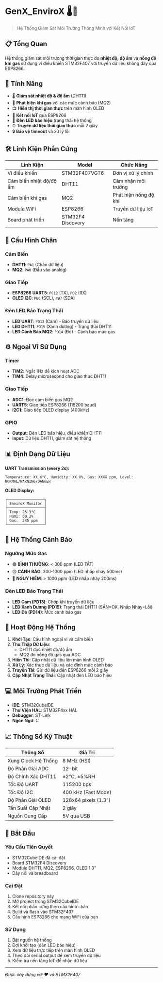 # GenX_EnviroX 🌡️💨

> Hệ Thống Giám Sát Môi Trường Thông Minh với Kết Nối IoT

## 📋 Tổng Quan

Hệ thống giám sát môi trường thời gian thực đo **nhiệt độ**, **độ ẩm** và **nồng độ khí gas** sử dụng vi điều khiển STM32F407 với truyền dữ liệu không dây qua ESP8266.

## 🚀 Tính Năng

- 🌡️ **Giám sát nhiệt độ & độ ẩm** (DHT11)
- 💨 **Phát hiện khí gas** với các mức cảnh báo (MQ2)
- 📺 **Hiển thị thời gian thực** trên màn hình OLED
- 📡 **Kết nối IoT** qua ESP8266
- 🚨 **Đèn LED báo hiệu** trạng thái hệ thống
- ⏰ **Truyền dữ liệu thời gian thực** mỗi 2 giây
- 🔒 **Bảo vệ timeout** và xử lý lỗi

## 🛠️ Linh Kiện Phần Cứng

| Linh Kiện | Model | Chức Năng |
|-----------|-------|-----------|
| Vi điều khiển | STM32F407VGT6 | Đơn vị xử lý chính |
| Cảm biến nhiệt độ/độ ẩm | DHT11 | Cảm nhận môi trường |
| Cảm biến khí gas | MQ2 | Phát hiện nồng độ khí |
| Module WiFi | ESP8266 | Truyền dữ liệu IoT |
| Board phát triển | STM32F4 Discovery | Nền tảng |

## 📌 Cấu Hình Chân

### Cảm Biến
- **DHT11**: `PA1` (Chân dữ liệu)
- **MQ2**: `PA0` (Đầu vào analog)

### Giao Tiếp
- **ESP8266 UART5**: `PC12` (TX), `PD2` (RX)
- **OLED I2C**: `PB6` (SCL), `PB7` (SDA)

### Đèn LED Báo Trạng Thái
- **LED UART**: `PD13` (Cam) - Báo truyền dữ liệu
- **LED DHT11**: `PD15` (Xanh dương) - Trạng thái DHT11
- **LED Cảnh Báo MQ2**: `PD14` (Đỏ) - Cảnh báo mức gas

## ⚙️ Ngoại Vi Sử Dụng

### Timer
- **TIM2**: Ngắt 1Hz để kích hoạt ADC
- **TIM4**: Delay microsecond cho giao thức DHT11

### Giao Tiếp
- **ADC1**: Đọc cảm biến gas MQ2
- **UART5**: Giao tiếp ESP8266 (115200 baud)
- **I2C1**: Giao tiếp OLED display (400kHz)

### GPIO
- **Output**: Đèn LED báo hiệu, điều khiển DHT11
- **Input**: Dữ liệu DHT11, giám sát hệ thống

## 📊 Định Dạng Dữ Liệu

**UART Transmission (every 2s):**
```
Temperature: XX.X°C, Humidity: XX.X%, Gas: XXXX ppm, Level: NORMAL/WARNING/DANGER
```

**OLED Display:**
```
┌─────────────────┐
│ EnviroX Monitor │
├─────────────────┤
│ Temp: 25.3°C    │
│ Humi: 60.2%     │
│ Gas:  245 ppm   │
└─────────────────┘
```

## 🚨 Hệ Thống Cảnh Báo

### Ngưỡng Mức Gas
- 🟢 **BÌNH THƯỜNG**: < 300 ppm (LED TẮT)
- 🟡 **CẢNH BÁO**: 300-1000 ppm (LED nhấp nháy 500ms)
- 🔴 **NGUY HIỂM**: > 1000 ppm (LED nhấp nháy 200ms)

### Đèn LED Báo Trạng Thái
- **LED Cam (PD13)**: Chớp khi truyền dữ liệu
- **LED Xanh Dương (PD15)**: Trạng thái DHT11 (SẮN=OK, Nhấp Nháy=Lỗi)
- **LED Đỏ (PD14)**: Mức cảnh báo gas

## 🔄 Hoạt Động Hệ Thống

1. **Khởi Tạo**: Cấu hình ngoại vi và cảm biến
2. **Thu Thập Dữ Liệu**: 
   - DHT11 đọc nhiệt độ/độ ẩm
   - MQ2 đo nồng độ gas qua ADC
3. **Hiển Thị**: Cập nhật dữ liệu lên màn hình OLED
4. **Xử Lý**: Xác thực dữ liệu và xác định mức cảnh báo
5. **Truyền Tải**: Gửi dữ liệu đến ESP8266 mỗi 2 giây
6. **Cập Nhật Trạng Thái**: Cập nhật đèn LED báo hiệu

## 💻 Môi Trường Phát Triển

- **IDE**: STM32CubeIDE
- **Thư Viện HAL**: STM32F4xx HAL
- **Debugger**: ST-Link
- **Ngôn Ngữ**: C

## 📈 Thông Số Kỹ Thuật

| Thông Số | Giá Trị |
|-----------|---------|
| Xung Clock Hệ Thống | 8 MHz (HSI) |
| Độ Phân Giải ADC | 12-bit |
| Độ Chính Xác DHT11 | ±2°C, ±5%RH |
| Tốc Độ UART | 115200 bps |
| Tốc Độ I2C | 400 kHz (Fast Mode) |
| Độ Phân Giải OLED | 128x64 pixels (1.3") |
| Tần Suất Cập Nhật | 2 giây |
| Nguồn Cung Cấp | 5V qua USB |

## 🚀 Bắt Đầu

### Yêu Cầu Tiên Quyết
- STM32CubeIDE đã cài đặt
- Board STM32F4 Discovery
- Module DHT11, MQ2, ESP8266, OLED 1.3"
- Dây nối và breadboard

### Cài Đặt
1. Clone repository này
2. Mở project trong STM32CubeIDE
3. Kết nối phần cứng theo cấu hình chân
4. Build và flash vào STM32F407
5. Cấu hình ESP8266 cho mạng WiFi của bạn

### Sử Dụng
1. Bật nguồn hệ thống
2. Đợi khởi tạo (đèn LED báo hiệu)
3. Xem dữ liệu trực tiếp trên màn hình OLED
4. Theo dõi serial output để xem truyền dữ liệu
5. Kiểm tra nền tảng IoT để nhận dữ liệu

-----
*Được xây dựng với ❤️ và STM32F407*
